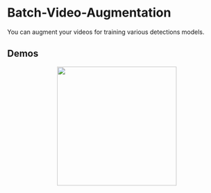 # Batch-Video-Augmentation

You can augment your videos for training various detections models.


## Demos


<div align="center">
  <img src="./Gifs/original.gif" width="275px" />

</div>

